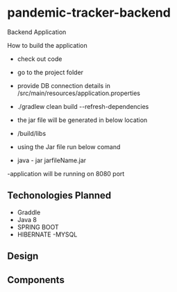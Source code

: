 # pandemic-tracker-backend
Backend Application

_<place holder>_
How to build the application 
 - check out code
 - go to the project folder
 - provide DB connection details in /src/main/resources/application.properties
 - ./gradlew clean build  --refresh-dependencies
 - the jar  file will be generated in below location 
 - /build/libs
 
 - using the Jar file run below comand
 
- java - jar jarfileName.jar
 
 -application will be running on 8080 port
 

 
## Techonologies Planned
 -  Graddle
 -  Java 8
- SPRING BOOT
 - HIBERNATE
 -MYSQL


## Design

  _<place holder>_
  
## Components

  _<place holder>_
